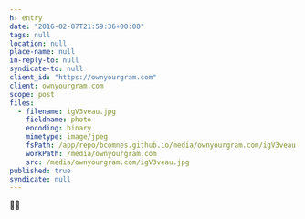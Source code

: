 ```yaml
---
h: entry
date: "2016-02-07T21:59:36+00:00"
tags: null
location: null
place-name: null
in-reply-to: null
syndicate-to: null
client_id: "https://ownyourgram.com"
client: ownyourgram.com
scope: post
files:
  - filename: igV3veau.jpg
    fieldname: photo
    encoding: binary
    mimetype: image/jpeg
    fsPath: /app/repo/bcomnes.github.io/media/ownyourgram.com/igV3veau.jpg
    workPath: /media/ownyourgram.com
    src: /media/ownyourgram.com/igV3veau.jpg
published: true
syndicate: null
---
```

🏈🍚